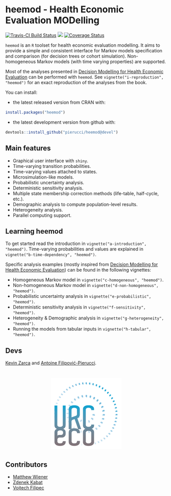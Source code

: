 # heemod - Health Economic Evaluation MODelling

[![Travis-CI Build Status](https://travis-ci.org/pierucci/heemod.svg?branch=devel)](https://travis-ci.org/pierucci/heemod) [![](http://www.r-pkg.org/badges/version/heemod)](http://www.r-pkg.org/pkg/heemod) [![Coverage Status](https://img.shields.io/codecov/c/github/pierucci/heemod/devel.svg)](https://codecov.io/github/pierucci/heemod?branch=devel)

`heemod` is an `R` toolset for health economic evaluation modelling. It aims to provide a simple and consistent interface for Markov models specification and comparison (for decision trees or cohort simulation). Non-homogeneous Markov models (with time varying properties) are supported.

Most of the analyses presented in [Decision Modelling for Health Economic Evaluation](http://ukcatalogue.oup.com/product/9780198526629.do) can be performed with `heemod`. See `vignette("i-reproduction", "heemod")` for an exact reproduction of the analyses from the book.

You can install:

  * the latest released version from CRAN with:

```r
install.packages("heemod")
```

  * the latest development version from github with:

```r
devtools::install_github("pierucci/heemod@devel")
```

## Main features

  * Graphical user interface with `shiny`.
  * Time-varying transition probabilities.
  * Time-varying values attached to states.
  * Microsimulation-like models.
  * Probabilistic uncertainty analysis.
  * Deterministic sensitivity analysis.
  * Multiple state membership correction methods (life-table, half-cycle, etc.).
  * Demographic analysis to compute population-level results.
  * Heterogeneity analysis.
  * Parallel computing support.

## Learning heemod

To get started read the introduction in `vignette("a-introduction", "heemod")`. Time-varying probabilities and values are explained in `vignette("b-time-dependency", "heemod")`.

Specific analysis examples (mostly inspired from [Decision Modelling for Health Economic Evaluation](http://ukcatalogue.oup.com/product/9780198526629.do)) can be found in the following vignettes:

  * Homogeneous Markov model in `vignette("c-homogeneous", "heemod")`.
  * Non-homogeneous Markov model in `vignette("d-non-homogeneous", "heemod")`.
  * Probabilistic uncertainty analysis in `vignette("e-probabilistic", "heemod")`.
  * Deterministic sensitivity analysis in `vignette("f-sensitivity", "heemod")`.
  * Heterogeneity & Demographic analysis in `vignette("g-heterogeneity", "heemod")`.
  * Running the models from tabular inputs in `vignette("h-tabular", "heemod")`.

## Devs

[Kevin Zarca](http://www.urc-eco.fr/Kevin-ZARCA,402) and [Antoine Filipović-Pierucci](https://pierucci.org).

<h1 align="center">
<a href="http://www.urc-eco.fr">
	<img width="220" src="./inst/media/logo.png" alt="">
</a>
</h1>

## Contributors

  * [Matthew Wiener](https://github.com/MattWiener)
  * [Zdenek Kabat](https://github.com/zkabat)
  * [Vojtech Filipec](https://github.com/vojtech-filipec)
